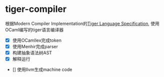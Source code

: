 # tiger-compiler
根据Modern Compiler Implementation的[Tiger Language Specification](https://www.google.co.jp/url?sa=t&rct=j&q=&esrc=s&source=web&cd=1&cad=rja&uact=8&ved=0ahUKEwieprL35I_VAhWDFpQKHU35A10QFggnMAA&url=http%3A%2F%2Fcs.nyu.edu%2Fcourses%2Ffall13%2FCSCI-GA.2130-001%2Ftiger-spec.pdf&usg=AFQjCNGiCpCxR0wVtjWop8tyWID1G0NCwA),  使用OCaml编写的tiger语言编译器
- [x] 使用OCamllex完成token 
- [x] 使用Menhir完成parser
- [x] 构建抽象语法树AST
- [x] 解释运行
- [] 使用llvm生成machine code

